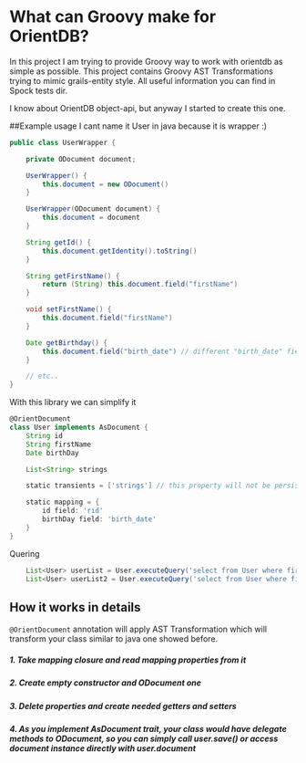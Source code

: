 # What can Groovy make for OrientDB?

In this project I am trying to provide Groovy way to work with orientdb as simple as possible.
This project contains Groovy AST Transformations trying to mimic grails-entity style.
All useful information you can find in Spock tests dir.

I know about OrientDB object-api, but anyway I started to create this one.

##Example usage
I cant name it User in java because it is wrapper :)

```java
public class UserWrapper {

    private ODocument document;

    UserWrapper() {
        this.document = new ODocument()
    }

    UserWrapper(ODocument document) {
        this.document = document
    }

    String getId() {
        this.document.getIdentity().toString()
    }

    String getFirstName() {
        return (String) this.document.field("firstName")
    }

    void setFirstName() {
        this.document.field("firstName")
    }

    Date getBirthday() {
        this.document.field("birth_date") // different "birth_date" field name
    }

    // etc..
}
```
With this library we can simplify it

```groovy
@OrientDocument
class User implements AsDocument {
    String id
    String firstName
    Date birthDay

    List<String> strings

    static transients = ['strings'] // this property will not be persisted into database

    static mapping = {
        id field: 'rid'
        birthDay field: 'birth_date'
    }
}
```
Quering
```groovy
    List<User> userList = User.executeQuery('select from User where firstName=?', 'Bart')
    List<User> userList2 = User.executeQuery('select from User where firstName=:a and lastName=:b', [a: 'Bart', b: 'Simpson'])
```


## How it works in details
``` @OrientDocument ``` annotation will apply AST Transformation which will transform your class similar to java one showed before.
##### 1. Take mapping closure and read mapping properties from it
##### 2. Create empty constructor and ODocument one
##### 3. Delete properties and create needed getters and setters
##### 4. As you implement AsDocument trait, your class would have delegate methods to ODocument, so you can simply call user.save() or access document instance directly with user.document
